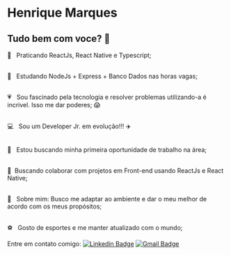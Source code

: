 

# Henrique Marques

## Tudo bem com voce?  👋
 
 🧠 &nbsp; Praticando ReactJs, React Native e Typescript;
 
  <br/> :crystal_ball: &nbsp; Estudando NodeJs + Express + Banco Dados nas horas vagas;
  
 <br/>:heartpulse: &nbsp; Sou fascinado pela tecnologia e resolver problemas utilizando-a é incrivel. Isso me dar poderes; :scream:
 
 <br/>:computer: &nbsp; Sou um Developer Jr. em evolução!!! :airplane:	
 
 <br/>:rocket:  &nbsp; Estou buscando minha primeira oportunidade de trabalho na área;
 
 <br/> :purple_heart: &nbsp;Buscando colaborar com projetos em Front-end usando ReactJs e React Native;
 
 <br/> 💬  &nbsp; Sobre mim: Busco me adaptar ao ambiente e dar o meu melhor de acordo com os meus propósitos;
 
 <br/> :soccer: &nbsp; Gosto de esportes e me manter atualizado com o mundo;
 

Entre em contato comigo: [![Linkedin Badge](https://img.shields.io/badge/-HenriqueMarques-blue?style=flat-square&logo=Linkedin&logoColor=white&link=https://www.linkedin.com/in/hmarques98/)](https://www.linkedin.com/in/hmarques98/) 
[![Gmail Badge](https://img.shields.io/badge/-MarquesProgrammer-c14438?style=flat-square&logo=Gmail&logoColor=white&link=mailto:marquesprogrammer@hotmail.com)](mailto:marquesprogrammer@hotmail.com)
